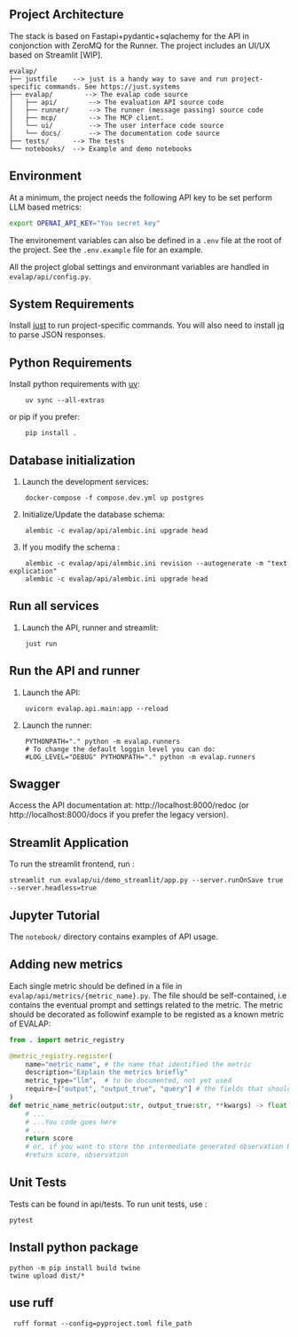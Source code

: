 ## Project Architecture

The stack is based on Fastapi+pydantic+sqlachemy for the API in conjonction with ZeroMQ for the Runner.
The project includes an UI/UX based on Streamlit [WIP].

```
evalap/
├── justfile    --> just is a handy way to save and run project-specific commands. See https://just.systems
├── evalap/        --> The evalap code source
│   ├── api/        --> The evaluation API source code
│   ├── runner/     --> The runner (message passing) source code
│   ├── mcp/        --> The MCP client.
│   └── ui/         --> The user interface code source
│   └── docs/       --> The documentation code source
├── tests/      --> The tests
└── notebooks/  --> Example and demo notebooks
```

## Environment

At a minimum, the project needs the following API key to be set perform LLM based metrics:

```bash
export OPENAI_API_KEY="You secret key"
```

The environement variables can also be defined in a `.env` file at the root of the project. See the `.env.example` file for an example.

All the project global settings and environmant variables are handled in `evalap/api/config.py`.

## System Requirements

Install [just](https://just.systems) to run project-specific commands. You will also need to install [jq](https://stedolan.github.io/jq/download/) to parse JSON responses.

## Python Requirements

Install python requirements with [uv](https://docs.astral.sh/uv/getting-started/installation/):

```
    uv sync --all-extras
```

or pip if you prefer:

```
    pip install .
```

## Database initialization

1. Launch the development services:

```
    docker-compose -f compose.dev.yml up postgres
```

2. Initialize/Update the database schema:

```
    alembic -c evalap/api/alembic.ini upgrade head
```

3. If you modify the schema :

```
    alembic -c evalap/api/alembic.ini revision --autogenerate -m "text explication"
    alembic -c evalap/api/alembic.ini upgrade head
```

## Run all services

1. Launch the API, runner and streamlit:

```
    just run
```

## Run the API and runner

1. Launch the API:

```
    uvicorn evalap.api.main:app --reload
```

2. Launch the runner:

```
    PYTHONPATH="." python -m evalap.runners
    # To change the default loggin level you can do:
    #LOG_LEVEL="DEBUG" PYTHONPATH="." python -m evalap.runners
```

## Swagger

Access the API documentation at: http://localhost:8000/redoc (or http://localhost:8000/docs if you prefer the legacy version).

## Streamlit Application

To run the streamlit frontend, run :

    streamlit run evalap/ui/demo_streamlit/app.py --server.runOnSave true --server.headless=true

## Jupyter Tutorial

The `notebook/` directory contains examples of API usage.

## Adding new metrics

Each single metric should be defined in a file in `evalap/api/metrics/{metric_name}.py`.
The file should be self-contained, i.e contains the eventual prompt and settings related to the metric.
The metric should be decorated as followinf example to be registed as a known metric of EVALAP:

```python
from . import metric_registry

@metric_registry.register(
    name="metric_name", # the name that identified the metric
    description="Explain the metrics briefly"
    metric_type="llm",  # to be documented, not yet used
    require=["output", "output_true", "query"] # the fields that should be present in the dataset related to experiment under evaluation
)
def metric_name_metric(output:str, output_true:str, **kwargs) -> float:
    # ...
    # ...You code goes here
    # ...
    return score
    # or, if you want to store the intermediate generated observation by the metric (like a judge answer typically)
    #return score, observation
```

## Unit Tests

Tests can be found in api/tests.
To run unit tests, use :

    pytest

## Install python package

    python -m pip install build twine
    twine upload dist/*

## use ruff

```
 ruff format --config=pyproject.toml file_path
```

